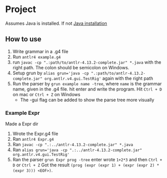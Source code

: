 # Project
Assumes Java is installed. If not [Java installation](https://www.java.com/en/download/manual.jsp)

## How to use
1. Write grammar in a .g4 file
2. Run ```antlr4 example.g4```
3. run ```javac -cp ".:path/to/antlr-4.13.2-complete.jar" *.java``` with the right path. The colon should be semicolon on Windows.
4. Setup grun by ```alias grun='java -cp ".:path/to/antlr-4.13.2-complete.jar" org.antlr.v4.gui.TestRig'``` again with the right path
5. Run the parser by ```grun example name -tree```, where ```name``` is the grammar name, given in the .g4 file. hit enter and write the program. Hit ```Ctrl + D``` on mac or ```Ctrl + Z``` on Windows
   - The -gui flag can be added to show the parse tree more visually

### Example Expr
Made a Expr dir
1. Wrote the Expr.g4 file
2. Ran ```antlr4 Expr.g4```
3. Ran ```javac -cp ".:../antlr-4.13.2-complete.jar" *.java```
4. Ran ```alias grun='java -cp ".:../antlr-4.13.2-complete.jar" org.antlr.v4.gui.TestRig'```
5. Ran the parser ```grun Expr prog -tree``` enter wrote ```1+2*3``` and then ```Ctrl + D``` or ```Ctrl + Z```
Got the result ```(prog (expr (expr 1) + (expr (expr 2) * (expr 3))) <EOF>)```.
